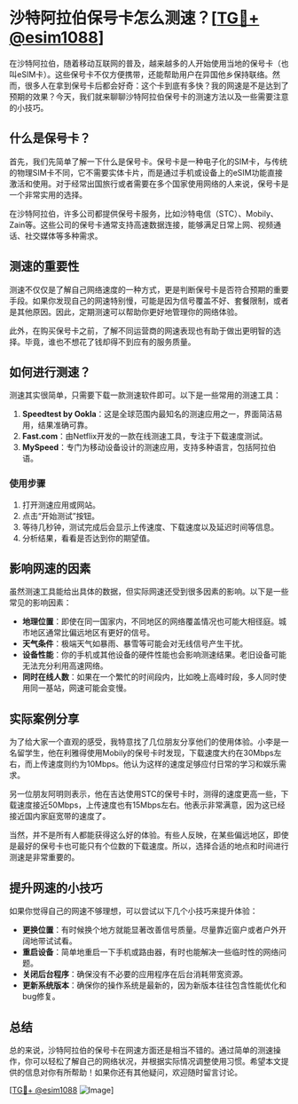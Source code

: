# 沙特阿拉伯保号卡怎么测速？[[TG💪+ @esim1088](https://t.me/s/esim1088)]

在沙特阿拉伯，随着移动互联网的普及，越来越多的人开始使用当地的保号卡（也叫eSIM卡）。这些保号卡不仅方便携带，还能帮助用户在异国他乡保持联络。然而，很多人在拿到保号卡后都会好奇：这个卡到底有多快？我的网速是不是达到了预期的效果？今天，我们就来聊聊沙特阿拉伯保号卡的测速方法以及一些需要注意的小技巧。

## 什么是保号卡？

首先，我们先简单了解一下什么是保号卡。保号卡是一种电子化的SIM卡，与传统的物理SIM卡不同，它不需要实体卡片，而是通过手机或设备上的eSIM功能直接激活和使用。对于经常出国旅行或者需要在多个国家使用网络的人来说，保号卡是一个非常实用的选择。

在沙特阿拉伯，许多公司都提供保号卡服务，比如沙特电信（STC）、Mobily、Zain等。这些公司的保号卡通常支持高速数据连接，能够满足日常上网、视频通话、社交媒体等多种需求。

## 测速的重要性

测速不仅仅是了解自己网络速度的一种方式，更是判断保号卡是否符合预期的重要手段。如果你发现自己的网速特别慢，可能是因为信号覆盖不好、套餐限制，或者是其他原因。因此，定期测速可以帮助你更好地管理你的网络体验。

此外，在购买保号卡之前，了解不同运营商的网速表现也有助于做出更明智的选择。毕竟，谁也不想花了钱却得不到应有的服务质量。

## 如何进行测速？

测速其实很简单，只需要下载一款测速软件即可。以下是一些常用的测速工具：

1. **Speedtest by Ookla**：这是全球范围内最知名的测速应用之一，界面简洁易用，结果准确可靠。
2. **Fast.com**：由Netflix开发的一款在线测速工具，专注于下载速度测试。
3. **MySpeed**：专门为移动设备设计的测速应用，支持多种语言，包括阿拉伯语。

### 使用步骤

1. 打开测速应用或网站。
2. 点击“开始测试”按钮。
3. 等待几秒钟，测试完成后会显示上传速度、下载速度以及延迟时间等信息。
4. 分析结果，看看是否达到你的期望值。

## 影响网速的因素

虽然测速工具能给出具体的数据，但实际网速还受到很多因素的影响。以下是一些常见的影响因素：

- **地理位置**：即使在同一国家内，不同地区的网络覆盖情况也可能大相径庭。城市地区通常比偏远地区有更好的信号。
- **天气条件**：极端天气如暴雨、暴雪等可能会对无线信号产生干扰。
- **设备性能**：你的手机或其他设备的硬件性能也会影响测速结果。老旧设备可能无法充分利用高速网络。
- **同时在线人数**：如果在一个繁忙的时间段内，比如晚上高峰时段，多人同时使用同一基站，网速可能会变慢。

## 实际案例分享

为了给大家一个直观的感受，我特意找了几位朋友分享他们的使用体验。小李是一名留学生，他在利雅得使用Mobily的保号卡时发现，下载速度大约在30Mbps左右，而上传速度则约为10Mbps。他认为这样的速度足够应付日常的学习和娱乐需求。

另一位朋友阿明则表示，他在吉达使用STC的保号卡时，测得的速度更高一些，下载速度接近50Mbps，上传速度也有15Mbps左右。他表示非常满意，因为这已经接近国内家庭宽带的速度了。

当然，并不是所有人都能获得这么好的体验。有些人反映，在某些偏远地区，即使是最好的保号卡也可能只有个位数的下载速度。所以，选择合适的地点和时间进行测速是非常重要的。

## 提升网速的小技巧

如果你觉得自己的网速不够理想，可以尝试以下几个小技巧来提升体验：

- **更换位置**：有时候换个地方就能显著改善信号质量。尽量靠近窗户或者户外开阔地带试试看。
- **重启设备**：简单地重启一下手机或路由器，有时也能解决一些临时性的网络问题。
- **关闭后台程序**：确保没有不必要的应用程序在后台消耗带宽资源。
- **更新系统版本**：确保你的操作系统是最新的，因为新版本往往包含性能优化和bug修复。

## 总结

总的来说，沙特阿拉伯的保号卡在网速方面还是相当不错的。通过简单的测速操作，你可以轻松了解自己的网络状况，并根据实际情况调整使用习惯。希望本文提供的信息对你有所帮助！如果你还有其他疑问，欢迎随时留言讨论。

[[TG💪+ @esim1088](https://t.me/s/esim1088) ![Image](https://i.postimg.cc/4NQfJmqS/Snipaste-2025-05-13-00-14-12.png)]